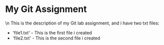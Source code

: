 # My Git Assignment
\n This is the description of my Git lab assignment, and i have two txt files:
* 'file1.txt' - This is the first file i created
* 'file2.txt' - This is the second file i created
